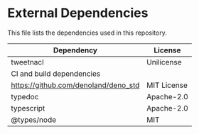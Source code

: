 # External Dependencies

This file lists the dependencies used in this repository.

| Dependency                           | License     |
| ------------------------------------ | ----------- |
| tweetnacl                            | Unilicense  |
| CI and build dependencies            |             |
| https://github.com/denoland/deno_std | MIT License |
| typedoc                              | Apache-2.0  |
| typescript                           | Apache-2.0  |
| @types/node                          | MIT         |
